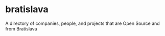 # bratislava
A directory of companies, people, and projects that are Open Source and from Bratislava
